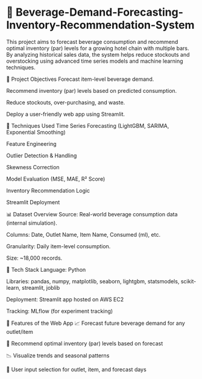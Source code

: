 # 🍹 Beverage-Demand-Forecasting-Inventory-Recommendation-System


This project aims to forecast beverage consumption and recommend optimal inventory (par) levels for a growing hotel chain with multiple bars. By analyzing historical sales data, the system helps reduce stockouts and overstocking using advanced time series models and machine learning techniques.

📌 Project Objectives
Forecast item-level beverage demand.

Recommend inventory (par) levels based on predicted consumption.

Reduce stockouts, over-purchasing, and waste.

Deploy a user-friendly web app using Streamlit.

🧠 Techniques Used
Time Series Forecasting (LightGBM, SARIMA, Exponential Smoothing)

Feature Engineering

Outlier Detection & Handling

Skewness Correction

Model Evaluation (MSE, MAE, R² Score)

Inventory Recommendation Logic

Streamlit Deployment

📊 Dataset Overview
Source: Real-world beverage consumption data (internal simulation).

Columns: Date, Outlet Name, Item Name, Consumed (ml), etc.

Granularity: Daily item-level consumption.

Size: ~18,000 records.

🔧 Tech Stack
Language: Python

Libraries: pandas, numpy, matplotlib, seaborn, lightgbm, statsmodels, scikit-learn, streamlit, joblib

Deployment: Streamlit app hosted on AWS EC2

Tracking: MLflow (for experiment tracking)

🚀 Features of the Web App
📈 Forecast future beverage demand for any outlet/item

🧮 Recommend optimal inventory (par) levels based on forecast

📉 Visualize trends and seasonal patterns

🔎 User input selection for outlet, item, and forecast days
